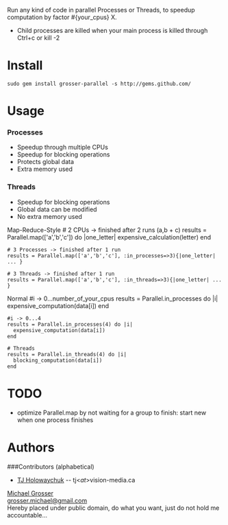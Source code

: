 Run any kind of code in parallel Processes or Threads, to speedup computation by factor #{your_cpus} X.

 - Child processes are killed when your main process is killed through Ctrl+c or kill -2

Install
=======
    sudo gem install grosser-parallel -s http://gems.github.com/

Usage
=====
### Processes
 - Speedup through multiple CPUs
 - Speedup for blocking operations
 - Protects global data
 - Extra memory used

### Threads
 - Speedup for blocking operations
 - Global data can be modified
 - No extra memory used

Map-Reduce-Style
    # 2 CPUs -> finished after 2 runs (a,b + c)
    results = Parallel.map(['a','b','c']) do |one_letter|
      expensive_calculation(letter)
    end

    # 3 Processes -> finished after 1 run
    results = Parallel.map(['a','b','c'], :in_processes=>3){|one_letter| ... }

    # 3 Threads -> finished after 1 run
    results = Parallel.map(['a','b','c'], :in_threads=>3){|one_letter| ... }


Normal
    #i -> 0...number_of_your_cpus
    results = Parallel.in_processes do |i|
      expensive_computation(data[i])
    end

    #i -> 0...4
    results = Parallel.in_processes(4) do |i|
      expensive_computation(data[i])
    end

    # Threads
    results = Parallel.in_threads(4) do |i|
      blocking_computation(data[i])
    end

TODO
====
 - optimize Parallel.map by not waiting for a group to finish: start new when one process finishes

Authors
=======

###Contributors (alphabetical)
 - [TJ Holowaychuk](http://vision-media.ca/) -- tj<$at$>vision-media.ca

[Michael Grosser](http://pragmatig.wordpress.com)  
grosser.michael@gmail.com  
Hereby placed under public domain, do what you want, just do not hold me accountable...